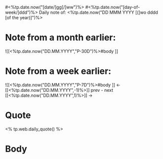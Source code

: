 
#<%tp.date.now("[date/]gg[/]ww")%>
#<%tp.date.now("[day-of-week/]ddd")%>
Daily note of: <%tp.date.now("DD MMM YYYY [(]wo dddd [of the year)]")%>

# Note from a month earlier:
![[<%tp.date.now("DD.MM.YYYY","P-30D")%>#body ]]

# Note from a week earlier:
![[<%tp.date.now("DD.MM.YYYY","P-7D")%>#body ]]
 <- [[<%tp.date.now("DD.MM.YYYY",-1)%>]] prev - next [[<%tp.date.now("DD.MM.YYYY",1)%>]] ->
# Quote

<% tp.web.daily_quote() %>
# Body

